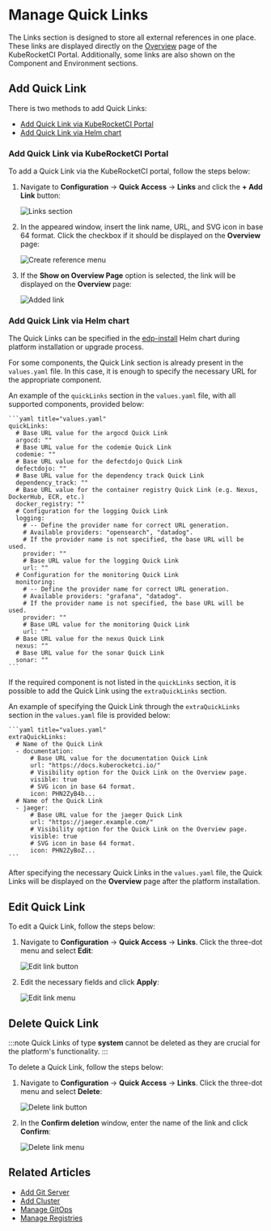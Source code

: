 # Manage Quick Links

<head>
  <link rel="canonical" href="https://docs.kuberocketci.io/docs/user-guide/quick-links/" />
</head>

The Links section is designed to store all external references in one place. These links are displayed directly on the [Overview](index.md) page of the KubeRocketCI Portal. Additionally, some links are also shown on the Component and Environment sections.

## Add Quick Link

There is two methods to add Quick Links:

- [Add Quick Link via KubeRocketCI Portal](#add-quick-link-via-kuberocketci-portal)
- [Add Quick Link via Helm chart](#add-quick-link-via-helm-chart)

### Add Quick Link via KubeRocketCI Portal

To add a Quick Link via the KubeRocketCI portal, follow the steps below:

1. Navigate to **Configuration** -> **Quick Access** -> **Links** and click the **+ Add Link** button:

    ![Links section](../assets/user-guide/links_section.png "Links section")

2. In the appeared window, insert the link name, URL, and SVG icon in base 64 format. Click the checkbox if it should be displayed on the **Overview** page:

    ![Create reference menu](../assets/user-guide/create_link_menu.png "Create reference menu")

3. If the **Show on Overview Page** option is selected, the link will be displayed on the **Overview** page:

    ![Added link](../assets/user-guide/links_on_the_overview.png "Added link")

### Add Quick Link via Helm chart

The Quick Links can be specified in the [edp-install](https://github.com/epam/edp-install) Helm chart during platform installation or upgrade process.

For some components, the Quick Link section is already present in the `values.yaml` file. In this case, it is enough to specify the necessary URL for the appropriate component.

An example of the `quickLinks` section in the `values.yaml` file, with all supported components, provided below:

    ```yaml title="values.yaml"
    quickLinks:
      # Base URL value for the argocd Quick Link
      argocd: ""
      # Base URL value for the codemie Quick Link
      codemie: ""
      # Base URL value for the defectdojo Quick Link
      defectdojo: ""
      # Base URL value for the dependency track Quick Link
      dependency_track: ""
      # Base URL value for the container registry Quick Link (e.g. Nexus, DockerHub, ECR, etc.)
      docker_registry: ""
      # Configuration for the logging Quick Link
      logging:
        # -- Define the provider name for correct URL generation.
        # Available providers: "opensearch", "datadog".
        # If the provider name is not specified, the base URL will be used.
        provider: ""
        # Base URL value for the logging Quick Link
        url: ""
      # Configuration for the monitoring Quick Link
      monitoring:
        # -- Define the provider name for correct URL generation.
        # Available providers: "grafana", "datadog".
        # If the provider name is not specified, the base URL will be used.
        provider: ""
        # Base URL value for the monitoring Quick Link
        url: ""
      # Base URL value for the nexus Quick Link
      nexus: ""
      # Base URL value for the sonar Quick Link
      sonar: ""
    ```

If the required component is not listed in the `quickLinks` section, it is possible to add the Quick Link using the `extraQuickLinks` section.

An example of specifying the Quick Link through the `extraQuickLinks` section in the `values.yaml` file is provided below:

    ```yaml title="values.yaml"
    extraQuickLinks:
      # Name of the Quick Link
      - documentation:
          # Base URL value for the documentation Quick Link
          url: "https://docs.kuberocketci.io/"
          # Visibility option for the Quick Link on the Overview page.
          visible: true
          # SVG icon in base 64 format.
          icon: PHN2ZyB4b...
      # Name of the Quick Link
      - jaeger:
          # Base URL value for the jaeger Quick Link
          url: "https://jaeger.example.com/"
          # Visibility option for the Quick Link on the Overview page.
          visible: true
          # SVG icon in base 64 format.
          icon: PHN2ZyBoZ...
    ```

After specifying the necessary Quick Links in the `values.yaml` file, the Quick Links will be displayed on the **Overview** page after the platform installation.

## Edit Quick Link

To edit a Quick Link, follow the steps below:

1. Navigate to **Configuration** -> **Quick Access** -> **Links**. Click the three-dot menu and select **Edit**:

    ![Edit link button](../assets/user-guide/edit_link_button.png "Edit link button")

2. Edit the necessary fields and click **Apply**:

    ![Edit link menu](../assets/user-guide/edit_link_menu.png "Edit link menu")

## Delete Quick Link

:::note
Quick Links of type **system** cannot be deleted as they are crucial for the platform's functionality.
:::

To delete a Quick Link, follow the steps below:

1. Navigate to **Configuration** -> **Quick Access** -> **Links**. Click the three-dot menu and select **Delete**:

    ![Delete link button](../assets/user-guide/delete_link_button.png "Delete link button")

2. In the **Confirm deletion** window, enter the name of the link and click **Confirm**:

    ![Delete link menu](../assets/user-guide/delete_link_menu.png "Delete link menu")

## Related Articles

* [Add Git Server](add-git-server.md)
* [Add Cluster](add-cluster.md)
* [Manage GitOps](gitops.md)
* [Manage Registries](manage-container-registries.md)

